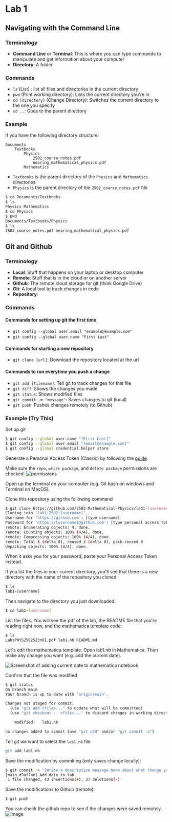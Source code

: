# Lab 1

## Navigating with the Command Line

### Terminology
* **Command Line** or **Terminal**: This is where you can type commands to manipulate and get information about your computer
* **Directory**: A folder

### Commands
* `ls` (List) : list all files and directories in the current directory
* `pwd` (Print working directory): Lists the current directory you're in
* `cd [directory]` (Change Directory): Switches the current directory to the one you specify
* `cd ..`: Goes to the parent directory

### Example
If you have the following directory structure:
```
Documents
	Textbooks
		Physics
			2502_course_notes.pdf
			nearing_mathematical_physics.pdf
		Mathematics
```
* `Textbooks` is the parent directory of the `Physics` and `Mathematics` directories
* `Physics` is the parent directory of the `2502_course_notes.pdf` file

```bash
$ cd Documents/Textbooks
$ ls
Physics Mathematics
$ cd Physics
$ pwd
Documents/Textbooks/Physics
$ ls
2502_course_notes.pdf nearing_mathematical_physics.pdf
```

## Git and Github
### Terminology
* **Local**: Stuff that happens on your laptop or desktop computer
* **Remote**: Stuff that is in the cloud or on another server
* **Github**: The remote cloud storage for git (think Google Drive)
* **Git**: A local tool to track changes in code
* **Repository**: 

### Commands
#### Commands for setting up git the first time
* `git config --global user.email "example@example.com"`
* `git config --global user.name "First Last"`

#### Commands for starting a new repository
* `git clone [url]`: Download the repository located at the url

#### Commands to run everytime you push a change
* `git add [filename]`: Tell git to track changes for this file
* `git diff`: Shows the changes you made
* `git status`: Shows modified files
* `git commit -m "message"`: Saves changes to git (local)
* `git push`: Pushes changes remotely (to Github)

### Example (Try This)
Set up git
```bash
$ git config --global user.name "[First Last]"
$ git config --global user.email "[email@example.com]"
$ git config --global credential.helper store
```

Generate a Personal Access Token (Classic) by following the [guide](https://docs.github.com/en/authentication/keeping-your-account-and-data-secure/creating-a-personal-access-token).

Make sure the `repo`, `write package`, and `delete package` permissions are checked:
![permissions](https://user-images.githubusercontent.com/122498160/213591159-b88babc2-0091-4c3e-b262-14d34ef12dfd.png)

Open up the terminal on your computer (e.g. Git bash on windows and Terminal on MacOS).

Clone this repository using the following command
```bash
$ git clone https://github.com/2502-Mathematical-Physics/lab1-[username]
Cloning into 'lab1-2502-[username]'...
Username for 'https://github.com': [type username]
Password for 'https://[username]@github.com': [type personal access token here]
remote: Enumerating objects: 4, done.
remote: Counting objects: 100% (4/4), done.
remote: Compressing objects: 100% (4/4), done.
remote: Total 4 (delta 0), reused 3 (delta 0), pack-reused 0
Unpacking objects: 100% (4/4), done.
```

When it asks you for your password, paste your Personal Access Token instead.


If you list the files in your current directory, you'll see that there is a new directory with the name of the repository you cloned
```bash
$ ls
lab1-[username]
```

Then navigate to the directory you just downloaded:
```bash
$ cd lab1-[username]
```

List the files. You will see the pdf of the lab, the README file that you're reading right now, and the mathematica template code:
```bash
$ ls
LabsPHYS2502S23n01.pdf lab1.nb README.md 
```

Let's edit the mathematica template. Open lab1.nb in Mathematica. Then make any change you want (e.g. add the current date).

![Screenshot of adding current date to mathematica notebook](https://user-images.githubusercontent.com/21135985/213498239-63ebd628-de9f-47e3-90bf-6ac31f7a5943.png)

Confirm that the file was modified
```bash
$ git status
On branch main
Your branch is up to date with 'origin/main'.

Changes not staged for commit:
  (use "git add <file>..." to update what will be committed)
  (use "git checkout -- <file>..." to discard changes in working directory)

	modified:   lab1.nb

no changes added to commit (use "git add" and/or "git commit -a")

```

Tell git we want to select the `lab1.nb` file 
```bash
git add lab1.nb
```

Save the modification by commiting (only saves change locally):
```bash
$ git commit -m "[Write a descriptive message here about what change you made]"
[main d9af7ae] Add date to lab
 1 file changed, 43 insertions(+), 37 deletions(-)
```

Save the modifications to Github (remote):
```bash
$ git push
```

You can check the github repo to see if the changes were saved remotely. 
![image](https://user-images.githubusercontent.com/21135985/213591507-918b629d-a5c7-47dd-8ef8-2ea75eca4c2b.png)

